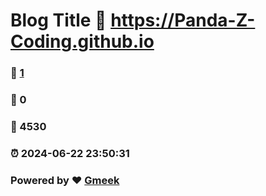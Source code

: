 # Blog Title :link: https://Panda-Z-Coding.github.io 
### :page_facing_up: [1](https://Panda-Z-Coding.github.io/tag.html) 
### :speech_balloon: 0 
### :hibiscus: 4530 
### :alarm_clock: 2024-06-22 23:50:31 
### Powered by :heart: [Gmeek](https://github.com/Meekdai/Gmeek)
